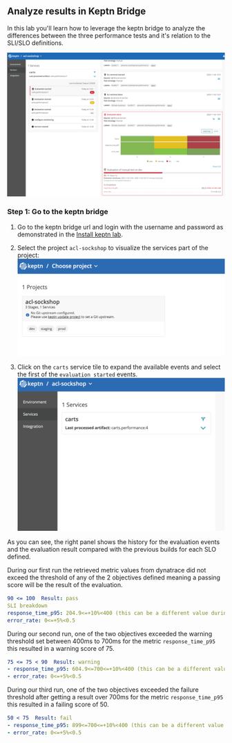 ## Analyze results in Keptn Bridge

In this lab you'll learn how to leverage the keptn bridge to analyze the differences between the three performance tests and it's relation to the SLI/SLO definitions.

![keptn-bridge](../../../assets/images/keptn-bridge.png)

### Step 1: Go to the keptn bridge

1. Go to the keptn bridge url and login with the username and password as demonstrated in the [Install keptn lab](../01_Install_Keptn).

1. Select the project `acl-sockshop` to visualize the services part of the project:
![keptn-bridge_main](../../../assets/images/keptn-bridge-main.png)

1. Click on the `carts` service tile to expand the available events and select the first of the `evaluation started` events.
![keptn-bridge_main](../../../assets/images/keptn-bridge-service.png)

As you can see, the right panel shows the history for the evaluation events and the evaluation result compared with the previous builds for each SLO defined.

During our first run the retrieved metric values from dynatrace did not exceed the threshold of any of the 2 objectives defined meaning a passing score will be the result of the evaluation.

```yaml
90 <= 100  Result: pass
SLI breakdown
response_time_p95: 204.9<=+10%<400 (this can be a different value during your run, we will see why by using dynatrace during the next lab)
error_rate: 0<=+5%<0.5
```

During our second run, one of the two objectives exceeded the warning threshold set between 400ms to 700ms for the metric `response_time_p95` this resulted in a warning score of 75.

```yaml
75 <= 75 < 90  Result: warning
- response_time_p95: 604.9<=700<=+10%<400 (this can be a different value during your run, we will see why by using dynatrace during the next lab)
- error_rate: 0<=+5%<0.5
```

During our third run, one of the two objectives exceeded the failure threshold after getting a result over 700ms for the metric `response_time_p95` this resulted in a failing score of 50.

```yaml
50 < 75  Result: fail
- response_time_p95: 899<=700<=+10%<400 (this can be a different value during your run, we will see why by using dynatrace during the next lab)
- error_rate: 0<=+5%<0.5
```
